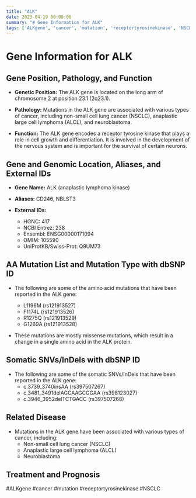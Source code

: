 ```yaml
---
title: "ALK"
date: 2023-04-19 00:00:00
summary: "# Gene Information for ALK"
tags: ['ALKgene', 'cancer', 'mutation', 'receptortyrosinekinase', 'NSCLC']
---
```


# Gene Information for ALK

## Gene Position, Pathology, and Function

- **Genetic Position:** The ALK gene is located on the long arm of chromosome 2 at position 23.1 (2q23.1).

- **Pathology:** Mutations in the ALK gene are associated with various types of cancer, including non-small cell lung cancer (NSCLC), anaplastic large cell lymphoma (ALCL), and neuroblastoma.

- **Function:** The ALK gene encodes a receptor tyrosine kinase that plays a role in cell growth and differentiation. It is involved in the development of the nervous system and is important for the survival of certain neurons.

## Gene and Genomic Location, Aliases, and External IDs

- **Gene Name:** ALK (anaplastic lymphoma kinase)

- **Aliases:** CD246, NBLST3

- **External IDs:**
    - HGNC: 417
    - NCBI Entrez: 238
    - Ensembl: ENSG00000171094
    - OMIM: 105590
    - UniProtKB/Swiss-Prot: Q9UM73

## AA Mutation List and Mutation Type with dbSNP ID

- The following are some of the amino acid mutations that have been reported in the ALK gene:
    - L1196M (rs121913527)
    - F1174L (rs121913526)
    - R1275Q (rs121913529)
    - G1269A (rs121913528)

- These mutations are mostly missense mutations, which result in a change in a single amino acid in the ALK protein.

## Somatic SNVs/InDels with dbSNP ID

- The following are some of the somatic SNVs/InDels that have been reported in the ALK gene:
    - c.3739_3740insAA (rs397507267)
    - c.3481_3491delAGCAAGCGGAA (rs398123027)
    - c.3946_3952delTCTGACC (rs397507268)

## Related Disease

- Mutations in the ALK gene have been associated with various types of cancer, including:
    - Non-small cell lung cancer (NSCLC)
    - Anaplastic large cell lymphoma (ALCL)
    - Neuroblastoma

## Treatment and Prognosis



#ALKgene #cancer #mutation #receptortyrosinekinase #NSCLC